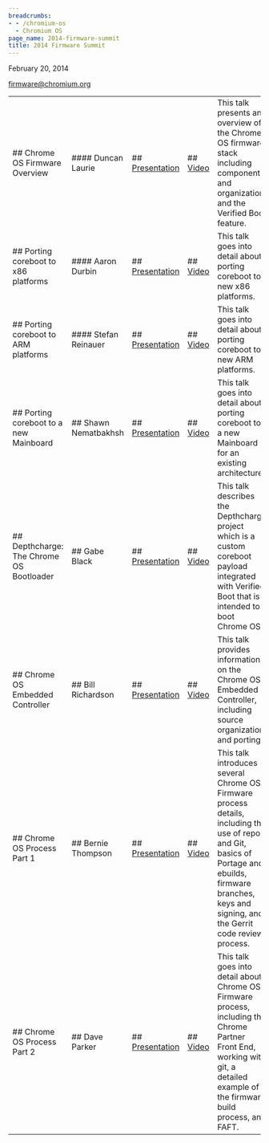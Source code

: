 ```yaml
---
breadcrumbs:
- - /chromium-os
  - Chromium OS
page_name: 2014-firmware-summit
title: 2014 Firmware Summit
---
```


February 20, 2014

firmware@chromium.org

<table>
<tr>

<td>## Chrome OS Firmware Overview </td>

<td>#### Duncan Laurie</td>

<td>## <a href="https://docs.google.com/presentation/d/1h-nsDGlQmYI21dr95nYgLmyCYDgBIpJWSt9b7AqTZaw/pub">Presentation</a></td>

<td>## <a href="http://youtu.be/HwsTRThChn0">Video</a></td>

<td>This talk presents an overview of the Chrome OS firmware stack including components and organization and the Verified Boot feature.</td>

<td>The second half provides an introduction to coreboot and a summary of some
important features.</td>

</tr>
<tr>

<td>## Porting coreboot to x86 platforms</td>

<td>#### Aaron Durbin </td>

<td>## <a href="https://docs.google.com/presentation/d/1hwkzVrbAWUFqdEeWPaNSTp0MKpEGxY1gt90UmG7bBFg/pub">Presentation</a></td>

<td>## <a href="http://youtu.be/HKJNJh6JW_Y">Video</a></td>

<td>This talk goes into detail about porting coreboot to new x86 platforms.</td>

</tr>
<tr>

<td>## Porting coreboot to ARM platforms</td>

<td>#### Stefan Reinauer</td>

<td>## <a href="https://docs.google.com/presentation/d/1jWOVuJ59LqvoweS9xbKY4RJw9pVDQNVk8aMQKtwHAqk/pub">Presentation</a> </td>

<td>## <a href="http://youtu.be/d0d9gxmg0xQ">Video</a> </td>

<td>This talk goes into detail about porting coreboot to new ARM platforms.</td>

</tr>
<tr>

<td>## Porting coreboot to a new Mainboard</td>

<td>## Shawn Nematbakhsh </td>

<td>## <a href="https://docs.google.com/presentation/d/1ogewSJS8kOhqVEZgH1AlY3e5XD66jXdeoWoPjjLIKb0/pub">Presentation</a></td>

<td>## <a href="http://youtu.be/8wPskpLHFIo">Video</a> </td>

<td>This talk goes into detail about porting coreboot to a new Mainboard for an existing architecture. </td>

</tr>
<tr>

<td>## Depthcharge: The Chrome OS Bootloader</td>

<td>## Gabe Black</td>

<td>## <a href="https://docs.google.com/presentation/d/1pH8ltQ3cGKy9dRaTxHtZbA50QLZCw6HE8LDoi1y_gcs/pub">Presentation</a> </td>

<td>## <a href="http://youtu.be/6ZKeDGI75vw">Video</a> </td>

<td>This talk describes the Depthcharge project which is a custom coreboot payload integrated with Verified Boot that is intended to boot Chrome OS.</td>

</tr>
<tr>

<td>## Chrome OS Embedded Controller</td>

<td>## Bill Richardson</td>

<td>## <a href="https://docs.google.com/presentation/d/1Xa_Z5SjW-soPvkugAR8__TEJFrJpzoZUa9HNR14Sjs8/pub">Presentation</a></td>

<td>## <a href="http://youtu.be/Ie7LRGgCXC8">Video</a> </td>

<td>This talk provides information on the Chrome OS Embedded Controller, including source organization and porting.</td>

</tr>
<tr>

<td>## Chrome OS Process Part 1</td>

<td>## Bernie Thompson</td>

<td>## <a href="https://docs.google.com/presentation/d/1hqo_LT4jAjlckZPxADFYI_rpCr9IRlydnbRVjyTTCiM/pub">Presentation</a></td>

<td>## <a href="http://youtu.be/RWxyMdVrGiI">Video</a> </td>

<td>This talk introduces several Chrome OS Firmware process details, including the use of repo and Git, basics of Portage and ebuilds, firmware branches, keys and signing, and the Gerrit code review process.</td>

</tr>
<tr>

<td>## Chrome OS Process Part 2</td>

<td>## Dave Parker</td>

<td>## <a href="https://docs.google.com/a/chromium.org/presentation/d/1hqo_LT4jAjlckZPxADFYI_rpCr9IRlydnbRVjyTTCiM/pub">Presentation</a></td>

<td>## <a href="http://youtu.be/jqtoZc3X3lE">Video</a> </td>

<td>This talk goes into detail about Chrome OS Firmware process, including the Chrome Partner Front End, working with git, a detailed example of the firmware build process, and FAFT.</td>

</tr>
</table>